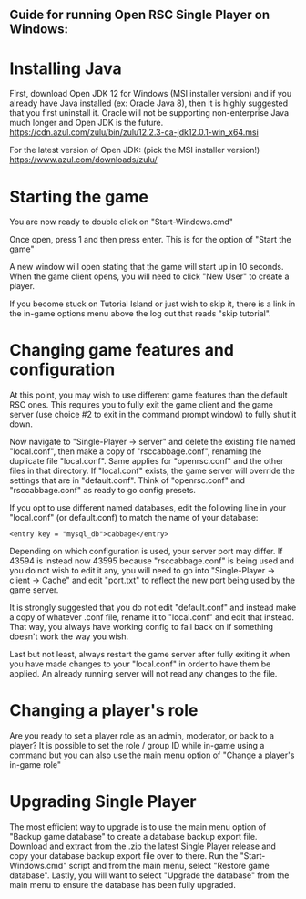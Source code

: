 ## Guide for running Open RSC Single Player on Windows:

# Installing Java

First, download Open JDK 12 for Windows (MSI installer version) and if you already have Java installed (ex: Oracle Java 8), then it is highly suggested that you first uninstall it. Oracle will not be supporting non-enterprise Java much longer and Open JDK is the future.
<a href="https://cdn.azul.com/zulu/bin/zulu12.2.3-ca-jdk12.0.1-win_x64.msi">https://cdn.azul.com/zulu/bin/zulu12.2.3-ca-jdk12.0.1-win_x64.msi</a>

For the latest version of Open JDK: (pick the MSI installer version!)
<a href="https://www.azul.com/downloads/zulu/">https://www.azul.com/downloads/zulu/</a>

# Starting the game

You are now ready to double click on "Start-Windows.cmd"

Once open, press 1 and then press enter. This is for the option of "Start the game"

A new window will open stating that the game will start up in 10 seconds. When the game client opens, you will need to click "New User" to create a player.

If you become stuck on Tutorial Island or just wish to skip it, there is a link in the in-game options menu above the log out that reads "skip tutorial".

# Changing game features and configuration

At this point, you may wish to use different game features than the default RSC ones. This requires you to fully exit the game client and the game server (use choice #2 to exit in the command prompt window) to fully shut it down.


Now navigate to "Single-Player -> server" and delete the existing file named "local.conf", then make a copy of "rsccabbage.conf", renaming the duplicate file "local.conf". Same applies for "openrsc.conf" and the other files in that directory. If "local.conf" exists, the game server will override the settings that are in "default.conf". Think of "openrsc.conf" and "rsccabbage.conf" as ready to go config presets.


If you opt to use different named databases, edit the following line in your "local.conf" (or default.conf) to match the name of your database:
```
<entry key = "mysql_db">cabbage</entry>
```

Depending on which configuration is used, your server port may differ. If 43594 is instead now 43595 because "rsccabbage.conf" is being used and you do not wish to edit it any, you will need to go into "Single-Player -> client -> Cache" and edit "port.txt" to reflect the new port being used by the game server.

It is strongly suggested that you do not edit "default.conf" and instead make a copy of whatever .conf file, rename it to "local.conf" and edit that instead. That way, you always have working config to fall back on if something doesn't work the way you wish.

Last but not least, always restart the game server after fully exiting it when you have made changes to your "local.conf" in order to have them be applied. An already running server will not read any changes to the file.

# Changing a player's role

Are you ready to set a player role as an admin, moderator, or back to a player? It is possible to set the role / group ID while in-game using a command but you can also use the main menu option of "Change a player's in-game role"

# Upgrading Single Player

The most efficient way to upgrade is to use the main menu option of "Backup game database" to create a database backup export file. Download and extract from the .zip the latest Single Player release and copy your database backup export file over to there. Run the "Start-Windows.cmd" script and from the main menu, select "Restore game database". Lastly, you will want to select "Upgrade the database" from the main menu to ensure the database has been fully upgraded.